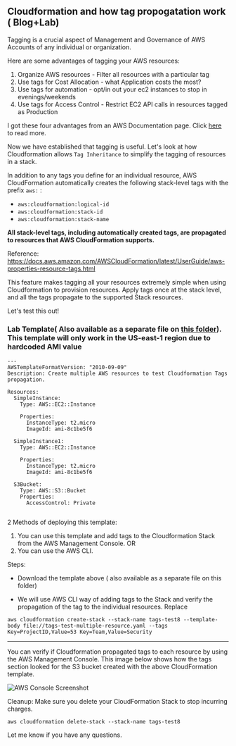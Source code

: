 ## Cloudformation and how tag propogatation work ( Blog+Lab) 


Tagging is a crucial aspect of Management and Governance of AWS Accounts of any individual or organization.

Here are some advantages of tagging your AWS resources:

1.  Organize AWS resources - Filter all resources with a particular tag
2.  Use tags for Cost Allocation - what Application costs the most?
3.  Use tags for automation - opt/in out your ec2 instances to stop in evenings/weekends
4.  Use tags for Access Control - Restrict EC2 API calls in resources tagged as Production

I got these four advantages from an AWS Documentation page. Click [here](https://docs.aws.amazon.com/general/latest/gr/aws_tagging.html) to read more.

Now we have established that tagging is useful. Let's look at how Cloudformation allows `Tag Inheritance` to simplify the tagging of resources in a stack.

In addition to any tags you define for an individual resource, AWS CloudFormation automatically creates the following stack\-level tags with the prefix `aws:` :

- `aws:cloudformation:logical-id`
- `aws:cloudformation:stack-id`
- `aws:cloudformation:stack-name`

**All stack\-level tags, including automatically created tags, are propagated to resources that AWS CloudFormation supports\.**

Reference:
https://docs.aws.amazon.com/AWSCloudFormation/latest/UserGuide/aws-properties-resource-tags.html

This feature makes tagging all your resources extremely simple when using Cloudformation to provision resources. Apply tags once at the stack level, and all the tags propagate to the supported Stack resources.

Let's test this out!

### Lab Template( Also available as a separate file on [this folder](https://github.com/ravsau/cloudformation-course/tree/master/lesson8-tagging)). This template will only work in the US-east-1 region due to hardcoded AMI value

```
---
AWSTemplateFormatVersion: "2010-09-09"
Description: Create multiple AWS resources to test Cloudformation Tags propagation.

Resources:
  SimpleInstance:
    Type: AWS::EC2::Instance

    Properties:
      InstanceType: t2.micro
      ImageId: ami-8c1be5f6

  SimpleInstance1:
    Type: AWS::EC2::Instance

    Properties:
      InstanceType: t2.micro
      ImageId: ami-8c1be5f6

  S3Bucket:
    Type: AWS::S3::Bucket
    Properties:
      AccessControl: Private


```

2 Methods of deploying this template:

1.  You can use this template and add tags to the Cloudformation Stack from the AWS Management Console.
    OR
2.  You can use the AWS CLI.

Steps:

- Download the template above ( also available as a separate file on this folder)

- We will use AWS CLI way of adding tags to the Stack and verify the propagation of the tag to the individual resources. Replace

`aws cloudformation create-stack --stack-name tags-test8 --template-body file://tags-test-multiple-resource.yaml --tags Key=ProjectID,Value=53 Key=Team,Value=Security`

---

You can verify if Cloudformation propagated tags to each resource by using the AWS Management Console. This image below shows how the tags section looked for the S3 bucket created with the above CloudFormation template.

![AWS Console Screenshot](https://user-images.githubusercontent.com/22568316/97523024-8ea65480-1977-11eb-9e16-69df78060a17.png)

Cleanup:
Make sure you delete your CloudFormation Stack to stop incurring charges.

`aws cloudformation delete-stack --stack-name tags-test8`

Let me know if you have any questions.
